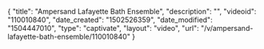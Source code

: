 {
    "title": "Ampersand Lafayette Bath Ensemble",
    "description": "",
    "videoid": "110010840",
    "date_created": "1502526359",
    "date_modified": "1504447010",
    "type": "captivate",
    "layout": "video",
    "url": "\/v\/ampersand-lafayette-bath-ensemble\/110010840"
}
